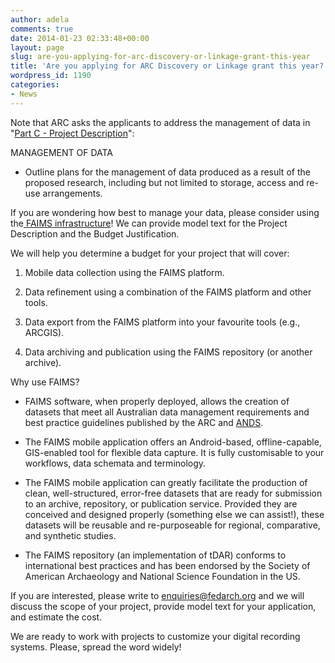 ```yaml
---
author: adela
comments: true
date: 2014-01-23 02:33:48+00:00
layout: page
slug: are-you-applying-for-arc-discovery-or-linkage-grant-this-year
title: 'Are you applying for ARC Discovery or Linkage grant this year? '
wordpress_id: 1190
categories:
- News
---
```


Note that ARC asks the applicants to address the management of data in "[Part C - Project Description](http://www.arc.gov.au/pdf/DP15/DP15_ITA.pdf)":

MANAGEMENT OF DATA

* Outline plans for the management of data produced as a result of the proposed research, including but not limited to storage, access and re-use arrangements.

If you are wondering how best to manage your data, please consider using the[ FAIMS infrastructure](http://www.fedarch.org/)! We can provide model text for the Project Description and the Budget Justification.

We will help you determine a budget for your project that will cover:

1. Mobile data collection using the FAIMS platform.

2. Data refinement using a combination of the FAIMS platform and other tools.

3. Data export from the FAIMS platform into your favourite tools (e.g., ARCGIS).

4. Data archiving and publication using the FAIMS repository (or another archive).

Why use FAIMS?

* FAIMS software, when properly deployed, allows the creation of datasets that meet all Australian data management requirements and best practice guidelines published by the ARC and [ANDS](an-early-christmas-present-has-arrived/). 

* The FAIMS mobile application offers an Android-based, offline-capable, GIS-enabled tool for flexible data capture. It is fully customisable to your workflows, data schemata and terminology.

* The FAIMS mobile application can greatly facilitate the production of clean, well-structured, error-free datasets that are ready for submission to an archive, repository, or publication service. Provided they are conceived and designed properly (something else we can assist!), these datasets will be reusable and re-purposeable for regional, comparative, and synthetic studies.

* The FAIMS repository (an implementation of tDAR) conforms to international best practices and has been endorsed by the Society of American Archaeology and National Science Foundation in the US.

If you are interested, please write to enquiries@fedarch.org and we will discuss the scope of your project, provide model text for your application, and estimate the cost.

We are ready to work with projects to customize your digital recording systems. Please, spread the word widely!
